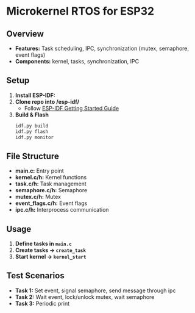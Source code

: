 # Microkernel RTOS for ESP32

## Overview
- **Features:** Task scheduling, IPC, synchronization (mutex, semaphore, event flags)
- **Components:** kernel, tasks, synchronization, IPC

## Setup
1. **Install ESP-IDF:**
2. **Clone repo into /esp-idf/**
    - Follow [ESP-IDF Getting Started Guide](https://docs.espressif.com/projects/esp-idf/en/latest/esp32/get-started/index.html)
3. **Build & Flash**
   ```sh
   idf.py build
   idf.py flash
   idf.py monitor

## File Structure
- **main.c:** Entry point
- **kernel.c/h:** Kernel functions
- **task.c/h:** Task management
- **semaphore.c/h:** Semaphore
- **mutex.c/h:** Mutex
- **event_flags.c/h:** Event flags
- **ipc.c/h:** Interprocess communication

## Usage
1. **Define tasks in `main.c`**
2. **Create tasks -> `create_task`**
3. **Start kernel -> `kernel_start`**

## Test Scenarios
- **Task 1:** Set event, signal semaphore, send message through ipc
- **Task 2:** Wait event, lock/unlock mutex, wait semaphore
- **Task 3:** Periodic print